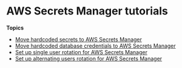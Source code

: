 # AWS Secrets Manager tutorials<a name="tutorials"></a>

**Topics**
+ [Move hardcoded secrets to AWS Secrets Manager](hardcoded.md)
+ [Move hardcoded database credentials to AWS Secrets Manager](hardcoded-db-creds.md)
+ [Set up single user rotation for AWS Secrets Manager](tutorials_rotation-single.md)
+ [Set up alternating users rotation for AWS Secrets Manager](tutorials_rotation-alternating.md)